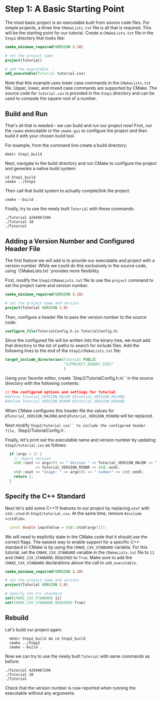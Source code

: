# Step 1: A Basic Starting Point

The most basic project is an executable built from source code files.
For simple projects, a three line `CMakeLists.txt` file is all that is
required. This will be the starting point for our tutorial. Create a
`CMakeLists.txt` file in the `Step1` directory that looks like:

```cmake
cmake_minimum_required(VERSION 3.10)

# set the project name
project(Tutorial)

# add the executable
add_executable(Tutorial tutorial.cxx)
```

Note that this example uses lower case commands in the `CMakeLists.txt` file.
Upper, lower, and mixed case commands are supported by CMake. The source
code for `tutorial.cxx` is provided in the `Step1` directory and can be
used to compute the square root of a number.

## Build and Run

That's all that is needed - we can build and run our project now! First, run
the `cmake` executable or the
`cmake-gui` to configure the project and then build it
with your chosen build tool.

For example, from the command line create a build directory:

```shell
mkdir Step1_build
```

Next, navigate to the build directory and run CMake to configure the project
and generate a native build system:

```shell
cd Step1_build
cmake ../Step1
```

Then call that build system to actually compile/link the project:

```shell
cmake --build .
```

Finally, try to use the newly built `Tutorial` with these commands:

```shell
./Tutorial 4294967296
./Tutorial 10
./Tutorial
```

## Adding a Version Number and Configured Header File

The first feature we will add is to provide our executable and project with a
version number. While we could do this exclusively in the source code, using
`CMakeLists.txt``provides more flexibility.

First, modify the `Step2/CMakeLists.txt` file to use the `project` command
to set the project name and version number.

```cmake
cmake_minimum_required(VERSION 3.10)

# set the project name and version
project(Tutorial VERSION 1.0)
```

Then, configure a header file to pass the version number to the source
code:

```cmake
configure_file(TutorialConfig.h.in TutorialConfig.h)
```

Since the configured file will be written into the binary tree, we
must add that directory to the list of paths to search for include
files. Add the following lines to the end of the `Step2/CMakeLists.txt` file:

```cmake
target_include_directories(Tutorial PUBLIC
                           "${PROJECT_BINARY_DIR}"
                           )
```

Using your favorite editor, create `Step2/TutorialConfig.h.in`` in the source
directory with the following contents:

```cmake
// the configured options and settings for Tutorial
#define Tutorial_VERSION_MAJOR @Tutorial_VERSION_MAJOR@
#define Tutorial_VERSION_MINOR @Tutorial_VERSION_MINOR@
```

When CMake configures this header file the values for
`@Tutorial_VERSION_MAJOR@` and `@Tutorial_VERSION_MINOR@` will be
replaced.

Next modify `Step2/tutorial.cxx`` to include the configured header file,
`Step2/TutorialConfig.h`.

Finally, let's print out the executable name and version number by updating
`Step2/tutorial.cxx` as follows:

```C++ standard
  if (argc < 2) {
    // report version
    std::cout << argv[0] << " Version " << Tutorial_VERSION_MAJOR << "."
              << Tutorial_VERSION_MINOR << std::endl;
    std::cout << "Usage: " << argv[0] << " number" << std::endl;
    return 1;
  }
```

## Specify the C++ Standard

Next let's add some C++11 features to our project by replacing `atof` with
`std::stod` in `Step2/tutorial.cxx`.  At the same time, remove
`#include <cstdlib>`.

```C++ standard
  const double inputValue = std::stod(argv[1]);
```

We will need to explicitly state in the CMake code that it should use the
correct flags. The easiest way to enable support for a specific C++ standard
in CMake is by using the `CMAKE_CXX_STANDARD` variable. For this
tutorial, set the `CMAKE_CXX_STANDARD` variable in the
`CMakeLists.txt` file to `11` and `CMAKE_CXX_STANDARD_REQUIRED`
to `True`. Make sure to add the `CMAKE_CXX_STANDARD` declarations above the
call to `add_executable`.

```cmake
cmake_minimum_required(VERSION 3.10)

# set the project name and version
project(Tutorial VERSION 1.0)

# specify the C++ standard
set(CMAKE_CXX_STANDARD 11)
set(CMAKE_CXX_STANDARD_REQUIRED True)
```

## Rebuild

Let's build our project again:

```shell
  mkdir Step2_build && cd Step2_build
  cmake ../Step2
  cmake --build .
```

Now we can try to use the newly built `Tutorial` with same commands as before:

```shell
./Tutorial 4294967296
./Tutorial 10
./Tutorial
```

Check that the version number is now reported when running the executable without
any arguments.
